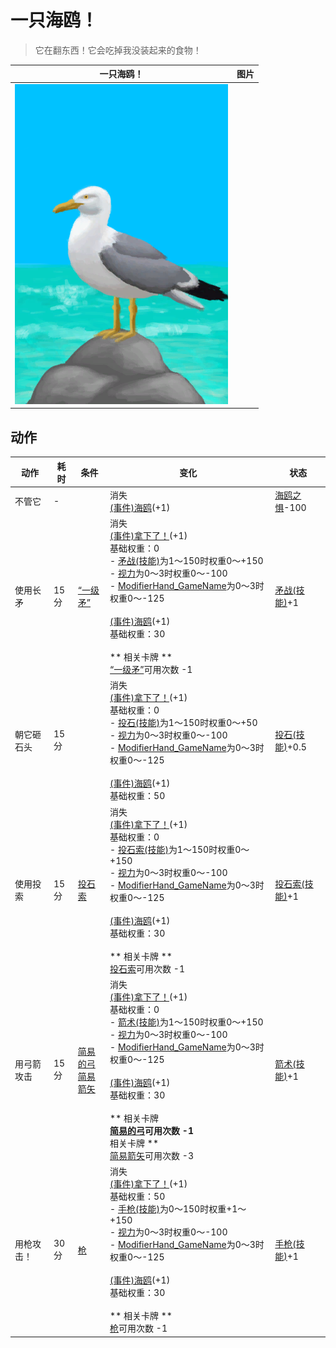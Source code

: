 # 一只海鸥！  
> 它在翻东西！它会吃掉我没装起来的食物！  
  
  一只海鸥！  |   图片   
 ----  |  ----:   
   |  ![](Sprite/Seagull.png)   
  
## 动作  
动作  |  耗时  |  条件  |  变化  |  状态  
----  |  ----  |  ----  |  ----  |  ----  
不管它<br>  |  -  |    |  消失<br>[(事件)海鸥](Event_SeagullRaidRummaging.md)(+1)<br>  |  [海鸥之惧](SeagullFear.md)-100  
使用长矛<br>  |  15分  |  [“一级矛”](tag_Spear.md)  |  消失<br>[(事件)拿下了！](Event_SeagullFightSuccess.md)(+1)<br>基础权重：0<br>- [矛战(技能)](Skill_SpearFighting.md)为1～150时权重0～+150<br>- [视力](Myopia.md)为0～3时权重0～-100<br>- [ModifierHand_GameName](ModifierHand.md)为0～3时权重0～-125<br><br>[(事件)海鸥](Event_SeagullRaidRummaging.md)(+1)<br>基础权重：30<br><br>** 相关卡牌 **<br>[“一级矛”](tag_Spear.md)可用次数  -1  |  [矛战(技能)](Skill_SpearFighting.md)+1  
朝它砸石头<br>  |  15分  |    |  消失<br>[(事件)拿下了！](Event_SeagullFightSuccess.md)(+1)<br>基础权重：0<br>- [投石(技能)](Skill_RockThrowing.md)为1～150时权重0～+50<br>- [视力](Myopia.md)为0～3时权重0～-100<br>- [ModifierHand_GameName](ModifierHand.md)为0～3时权重0～-125<br><br>[(事件)海鸥](Event_SeagullRaidRummaging.md)(+1)<br>基础权重：50<br>  |  [投石(技能)](Skill_RockThrowing.md)+0.5  
使用投索<br>  |  15分  |  [投石索](Sling.md)  |  消失<br>[(事件)拿下了！](Event_SeagullFightSuccess.md)(+1)<br>基础权重：0<br>- [投石索(技能)](Skill_Sling.md)为1～150时权重0～+150<br>- [视力](Myopia.md)为0～3时权重0～-100<br>- [ModifierHand_GameName](ModifierHand.md)为0～3时权重0～-125<br><br>[(事件)海鸥](Event_SeagullRaidRummaging.md)(+1)<br>基础权重：30<br><br>** 相关卡牌 **<br>[投石索](Sling.md)可用次数  -1  |  [投石索(技能)](Skill_Sling.md)+1  
用弓箭攻击<br>  |  15分  |  [简易的弓](BowRustic.md)<br>[简易箭矢](ArrowSimple.md)  |  消失<br>[(事件)拿下了！](Event_SeagullFightSuccess.md)(+1)<br>基础权重：0<br>- [箭术(技能)](Skill_Archery.md)为1～150时权重0～+150<br>- [视力](Myopia.md)为0～3时权重0～-100<br>- [ModifierHand_GameName](ModifierHand.md)为0～3时权重0～-125<br><br>[(事件)海鸥](Event_SeagullRaidRummaging.md)(+1)<br>基础权重：30<br><br>** 相关卡牌 **<br>[简易的弓](BowRustic.md)可用次数  -1<br>** 相关卡牌 **<br>[简易箭矢](ArrowSimple.md)可用次数  -3  |  [箭术(技能)](Skill_Archery.md)+1  
用枪攻击！<br>  |  30分  |  [枪](Gun.md)  |  消失<br>[(事件)拿下了！](Event_SeagullFightSuccess.md)(+1)<br>基础权重：50<br>- [手枪(技能)](Skill_Handguns.md)为0～150时权重+1～+150<br>- [视力](Myopia.md)为0～3时权重0～-100<br>- [ModifierHand_GameName](ModifierHand.md)为0～3时权重0～-125<br><br>[(事件)海鸥](Event_SeagullRaidRummaging.md)(+1)<br>基础权重：30<br><br>** 相关卡牌 **<br>[枪](Gun.md)可用次数  -1  |  [手枪(技能)](Skill_Handguns.md)+1  
